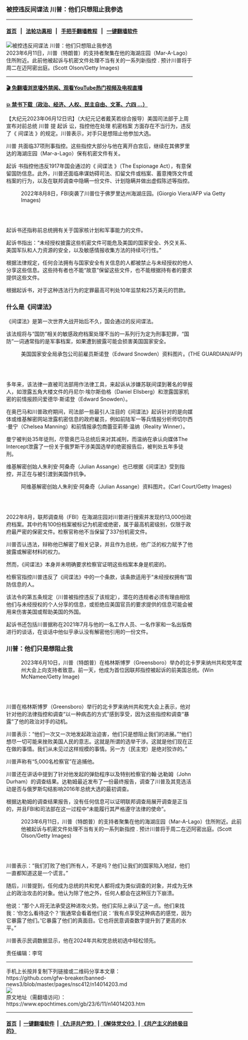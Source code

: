 ### 被控违反间谍法 川普：他们只想阻止我参选
------------------------

#### [首页](https://github.com/gfw-breaker/banned-news3/blob/master/README.md) &nbsp;&nbsp;|&nbsp;&nbsp; [法轮功真相](https://github.com/begood0513/basic/blob/master/README.md)  &nbsp;&nbsp;|&nbsp;&nbsp; [手把手翻墙教程](https://github.com/gfw-breaker/guides/wiki)  &nbsp;&nbsp;|&nbsp;&nbsp; [一键翻墙软件](https://github.com/gfw-breaker/nogfw/blob/master/README.md)  



<div><img alt="被控违反间谍法 川普：他们只想阻止我参选" class="attachment-djy_600_400 size-djy_600_400 wp-post-image" src="https://i.epochtimes.com/assets/uploads/2023/06/id14014259-GettyImages-1497711008-600x400.jpg"/>
<div class="caption">
 2023年6月11日，川普（特朗普）的支持者聚集在他的海湖庄园（Mar-A-Lago）住所附近。此前他被起诉与机密文件处理不当有关的一系列新指控 . 预计川普将于周二在迈阿密出庭。(Scott Olson/Getty Images)
</div></div><hr/>

#### [ 🎬  免翻墙浏览墙外禁闻、观看YouTube热门视频及电视直播](https://github.com/gfw-breaker/HelloWorld)

#### [ 💥  禁书下载（政治、经济、人权、民主自由、文革、六四 ...）](https://github.com/gfw-breaker/books/blob/master/README.md)

<div><p>
 【大纪元2023年06月12日讯】（大纪元记者戴芙若综合报导）美国司法部于上周宣布对前总统
 <ok href="https://www.epochtimes.com/gb/tag/%E5%B7%9D%E6%99%AE.html">
  川普
 </ok>
 提
 <ok href="https://www.epochtimes.com/gb/tag/%E8%B5%B7%E8%AF%89.html">
  起诉
 </ok>
 讼，指控他在处理
 <ok href="https://www.epochtimes.com/gb/tag/%E6%9C%BA%E5%AF%86%E6%A1%A3%E6%A1%88.html">
  机密档案
 </ok>
 方面存在不当行为，违反了《
 <ok href="https://www.epochtimes.com/gb/tag/%E9%97%B4%E8%B0%8D%E6%B3%95.html">
  间谍法
 </ok>
 》的规定。川普表示，对手只是想阻止他参加大选。
</p>
<p>
 <ok href="https://www.epochtimes.com/gb/tag/%E5%B7%9D%E6%99%AE.html">
  川普
 </ok>
 共面临37项刑事指控。这些指控大部分与他在离开白宫后，继续在其佛罗里达的海湖庄园（Mar-a-Lago）保有机密文件有关。
</p>
<p>
 <ok href="https://www.epochtimes.com/gb/tag/%E8%B5%B7%E8%AF%89.html">
  起诉
 </ok>
 书指控他违反1917年国会通过的《
 <ok href="https://www.epochtimes.com/gb/tag/%E9%97%B4%E8%B0%8D%E6%B3%95.html">
  间谍法
 </ok>
 》（The Espionage Act），有意保留国防信息。此外，川普还面临串谋妨碍司法、扣留文件或档案、蓄意掩饰文件或档案的行为，以及在联邦调查中隐瞒一份文件、计划隐瞒并做出虚假陈述等指控。
</p>
<figure aria-describedby="caption-attachment-14013520" class="wp-caption aligncenter" id="attachment_14013520" style="width: 600px">
 <ok href="https://i.epochtimes.com/assets/uploads/2023/06/id14013520-8_9-GettyImages-1242402807.jpeg" target="_blank">
  <img alt="" class="size-large wp-image-14013520" src="https://i.epochtimes.com/assets/uploads/2023/06/id14013520-8_9-GettyImages-1242402807-600x399.jpeg"/>
 </ok>
 <br/><figcaption class="wp-caption-text" id="caption-attachment-14013520">
  2022年8月8日，FBI突袭了川普位于佛罗里达州海湖庄园。(Giorgio Viera/AFP via Getty Images)
 </figcaption><br/>
</figure><br/>
<p>
 起诉书还指称前总统拥有关于国家核计划和军事能力的文件。
</p>
<p>
 起诉书指出：“未经授权披露这些机密文件可能危及美国的国家安全、外交关系、美国军队和人力资源的安全，以及敏感情报收集方法的持续可行性。”
</p>
<p>
 根据法律规定，任何合法拥有与国家安全有关信息的人都被禁止与未经授权的他人分享这些信息。这些持有者也不能“故意”保留这些文件，也不能根据持有者的要求提供这些文件。
</p>
<p>
 根据起诉书，对于这种违法行为的定罪最高可判处10年监禁和25万美元的罚款。
</p>
<h3>
 什么是《间谍法》
</h3>
<p>
 《间谍法》是第一次世界大战开始后不久，国会通过的反间谍法。
</p>
<p>
 该法规将与“国防”相关的敏感政府档案处理不当的一系列行为定为刑事犯罪，“国防”一词通常指的是军事档案，如果遭到披露可能会损害美国国家安全。
</p>
<figure aria-describedby="caption-attachment-6730556" class="wp-caption aligncenter" id="attachment_6730556" style="width: 600px">
 <ok href="https://i.epochtimes.com/assets/uploads/2013/07/1306240157172602.jpg" target="_blank">
  <img alt="" class="size-large wp-image-6730556" src="https://i.epochtimes.com/assets/uploads/2013/07/1306240157172602-600x361.jpg"/>
 </ok>
 <br/><figcaption class="wp-caption-text" id="caption-attachment-6730556">
  美国国家安全局承包公司前雇员斯诺登（Edward Snowden）资料图片。(THE GUARDIAN/AFP)
 </figcaption><br/>
</figure><br/>
<p>
 多年来，该法律一直被司法部用作法律工具，来起诉从涉嫌苏联间谍到著名的举报人，如泄露五角大楼文件的丹尼尔·埃尔斯伯格（Daniel Ellsberg）和泄露国家机密的前情报顾问爱德华·斯诺登（Edward Snowden）。
</p>
<p>
 在奥巴马和川普政府期间，司法部一些最引人注目的《间谍法》起诉针对的是向媒体或维基解密网站泄露机密信息的政府雇员，例如前陆军一等兵情报分析师切尔西·曼宁（Chelsea Manning）和前情报承包商蕾亚莉蒂·温纳（Reality Winner）。
</p>
<p>
 曼宁被判处35年徒刑，尽管奥巴马总统后来对其减刑，而温纳在承认向媒体The Intercept泄露了一份关于俄罗斯干涉美国选举的绝密报告后，被判处五年多徒刑。
</p>
<p>
 维基解密创始人朱利安‧阿桑奇（Julian Assange）也已根据《间谍法》受到指控，并正在与被引渡到美国作抗争。
</p>
<figure aria-describedby="caption-attachment-9062412" class="wp-caption aligncenter" id="attachment_9062412" style="width: 600px">
 <ok href="https://i.epochtimes.com/assets/uploads/2017/04/GettyImages-508572332-e1503034550604.jpg" target="_blank">
  <img alt="" class="size-large wp-image-9062412" src="https://i.epochtimes.com/assets/uploads/2017/04/GettyImages-508572332-600x400.jpg"/>
 </ok>
 <br/><figcaption class="wp-caption-text" id="caption-attachment-9062412">
  阿维基解密创始人朱利安‧阿桑奇（Julian Assange）资料图片。(Carl Court/Getty Images)
 </figcaption><br/>
</figure><br/>
<p>
 2022年8月，联邦调查局（FBI）在海湖庄园对川普进行搜索并发现约13,000份政府档案。其中约有100份档案被标记为机密或绝密，属于最高机密级别，仅限于政府最严密的保密文件。检察官称他不当保留了337份机密文件。
</p>
<p>
 川普否认违法，辩称他已解密了相关记录，并且作为总统，他广泛的权力赋予了他披露或解密材料的权力。
</p>
<p>
 然而，《间谍法》本身并未明确要求检察官证明这些档案本身是机密的。
</p>
<p>
 检察官指控川普违反了《间谍法》中的一个条款，该条款适用于“未经授权拥有”国防信息的人。
</p>
<p>
 该法令的第五条规定（川普被指控违反了该规定），潜在的违规者必须有理由相信他们与未经授权的个人分享的信息，或拒绝应美国官员的要求提供的信息可能会被用来伤害美国或帮助美国的外国。
</p>
<p>
 起诉书还包括川普据称在2021年7月与他的一名工作人员、一名作家和一名出版商进行的谈话，在谈话中他似乎承认没有解密他引用的一份文件。
</p>
<h3>
 川普：他们只是想阻止我
</h3>
<figure aria-describedby="caption-attachment-14014275" class="wp-caption aligncenter" id="attachment_14014275" style="width: 600px">
 <ok href="https://i.epochtimes.com/assets/uploads/2023/06/id14014275-GettyImages-1497523123.jpg" target="_blank">
  <img alt="" class="size-large wp-image-14014275" src="https://i.epochtimes.com/assets/uploads/2023/06/id14014275-GettyImages-1497523123-600x400.jpg"/>
 </ok>
 <br/><figcaption class="wp-caption-text" id="caption-attachment-14014275">
  2023年6月10日，川普（特朗普）在格林斯博罗（Greensboro）举办的北卡罗来纳州共和党年度州大会上向支持者致意。前一天，他成为首位因联邦指控被起诉的前美国总统。(Win McNamee/Getty Image)
 </figcaption><br/>
</figure><br/>
<p>
 川普在格林斯博罗（Greensboro）举行的北卡罗来纳州共和党大会上表示，他对针对他的法律指控和调查“以一种病态的方式”感到享受，因为这些指控和调查“暴露”了他的政治对手的动机。
</p>
<p>
 川普表示：“他们一次又一次地发起政治迫害，他们只是想阻止我们的进展。”“他们想尽一切可能来挫败美国人民的意志。这就是所谓的选举干涉。这就是他们现在正在做的事情。我们从未见过这样规模的事情。另一方（民主党）是绝对狡诈的。”
</p>
<p>
 川普声称有“5,000名检察官”在追捕他。
</p>
<p>
 川普还在讲话中提到了针对他发起的弹劾程序以及特别检察官约翰·达勒姆（John Durham）的调查结果。达勒姆最近发布了一份最终报告，调查了川普及其竞选活动是否与俄罗斯勾结影响2016年总统大选的最初调查。
</p>
<p>
 根据达勒姆的调查结果报告，没有任何信息可以证明联邦调查局展开调查是正当的，并且FBI和司法部在这一过程中“未能履行其严格遵守法律的使命”。
</p>
<figure aria-describedby="caption-attachment-14014276" class="wp-caption aligncenter" id="attachment_14014276" style="width: 600px">
 <ok href="https://i.epochtimes.com/assets/uploads/2023/06/id14014276-GettyImages-1497710911.jpg" target="_blank">
  <img alt="" class="size-large wp-image-14014276" src="https://i.epochtimes.com/assets/uploads/2023/06/id14014276-GettyImages-1497710911-600x400.jpg"/>
 </ok>
 <br/><figcaption class="wp-caption-text" id="caption-attachment-14014276">
  2023年6月11日，川普（特朗普）的支持者聚集在他的海湖庄园（Mar-A-Lago）住所附近。此前他被起诉与机密文件处理不当有关的一系列新指控 . 预计川普将于周二在迈阿密出庭。(Scott Olson/Getty Images)
 </figcaption><br/>
</figure><br/>
<p>
 川普表示：“我们打败了他们所有人，不是吗？他们让我们的国家陷入地狱，他们一直都知道这是一个谎言。”
</p>
<p>
 随后，川普提到，任何成为总统的共和党人都将成为类似调查的对象，并成为无休止的政治攻击的对象。他认为除了他之外，任何人都会在这种压力下崩溃。
</p>
<p>
 他说：“那个人将无法承受这种进攻火势。他们实际上承认了这一点。他们来找我：‘你怎么看待这个？’我通常会看着他们说：‘我有点享受这种病态的感觉，因为它暴露了他们。’它暴露了他们的真面目。它也将民意调查数字提升到了更高的水平。”
</p>
<p>
 川普表示民调数据显示，他在2024年共和党总统初选中轻松领先。
</p>
<p>
 责任编辑：李穹
</p>
</div>
<hr/>
手机上长按并复制下列链接或二维码分享本文章：<br/>
https://github.com/gfw-breaker/banned-news3/blob/master/pages/nsc412/n14014203.md <br/>
<a href='https://github.com/gfw-breaker/banned-news3/blob/master/pages/nsc412/n14014203.md'><img src='https://github.com/gfw-breaker/banned-news3/blob/master/pages/nsc412/n14014203.md.png'/></a> <br/>
原文地址（需翻墙访问）：https://www.epochtimes.com/gb/23/6/11/n14014203.htm


------------------------
#### [首页](https://github.com/gfw-breaker/banned-news3/blob/master/README.md) &nbsp;|&nbsp; [一键翻墙软件](https://github.com/gfw-breaker/nogfw/blob/master/README.md) &nbsp;| [《九评共产党》](https://github.com/gfw-breaker/9ping.md/blob/master/README.md#九评之一评共产党是什么) | [《解体党文化》](https://github.com/gfw-breaker/jtdwh.md/blob/master/README.md) | [《共产主义的终极目的》](https://github.com/gfw-breaker/gczydzjmd.md/blob/master/README.md)


<img src='http://gfw-breaker.win/banned-news3/pages/nsc412/n14014203.md' width='0px' height='0px'/>